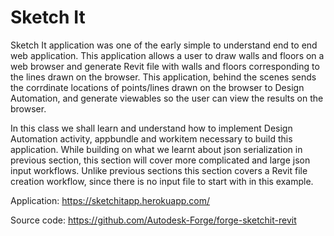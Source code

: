 # Sketch It

Sketch It application was one of the early simple to understand end to end web application. This application allows a user to draw walls and floors on a web browser and generate Revit file with walls and floors corresponding to the lines drawn on the browser. This application, behind the scenes sends the corrdinate locations of points/lines drawn on the browser to Design Automation, and generate viewables so the user can view the results on the browser.

In this class we shall learn and understand how to implement Design Automation activity, appbundle and workitem necessary to build this application. While building on what we learnt about json serialization in previous section, this section will cover more complicated and large json input workflows. Unlike previous sections this section covers a Revit file creation workflow, since there is no input file to start with in this example. 

Application: https://sketchitapp.herokuapp.com/

Source code: https://github.com/Autodesk-Forge/forge-sketchit-revit

